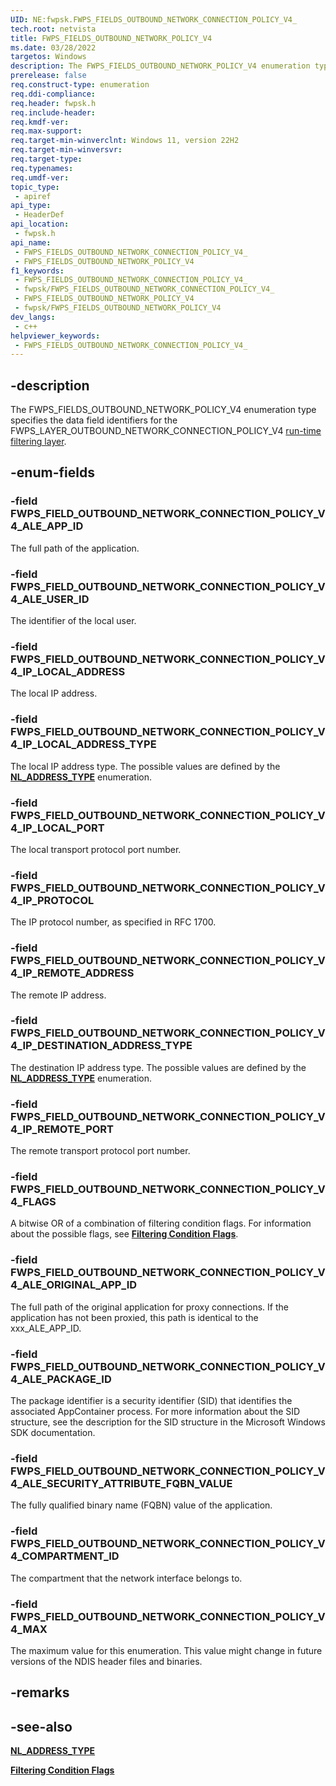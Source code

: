 ```yaml
---
UID: NE:fwpsk.FWPS_FIELDS_OUTBOUND_NETWORK_CONNECTION_POLICY_V4_
tech.root: netvista
title: FWPS_FIELDS_OUTBOUND_NETWORK_POLICY_V4
ms.date: 03/28/2022
targetos: Windows
description: The FWPS_FIELDS_OUTBOUND_NETWORK_POLICY_V4 enumeration type specifies the data field identifiers for the FWPS_LAYER_OUTBOUND_NETWORK_CONNECTION_POLICY_V4 run-time filtering layer.
prerelease: false
req.construct-type: enumeration
req.ddi-compliance: 
req.header: fwpsk.h
req.include-header: 
req.kmdf-ver: 
req.max-support: 
req.target-min-winverclnt: Windows 11, version 22H2
req.target-min-winversvr: 
req.target-type: 
req.typenames: 
req.umdf-ver: 
topic_type:
 - apiref
api_type:
 - HeaderDef
api_location:
 - fwpsk.h
api_name:
 - FWPS_FIELDS_OUTBOUND_NETWORK_CONNECTION_POLICY_V4_
 - FWPS_FIELDS_OUTBOUND_NETWORK_POLICY_V4
f1_keywords:
 - FWPS_FIELDS_OUTBOUND_NETWORK_CONNECTION_POLICY_V4_
 - fwpsk/FWPS_FIELDS_OUTBOUND_NETWORK_CONNECTION_POLICY_V4_
 - FWPS_FIELDS_OUTBOUND_NETWORK_POLICY_V4
 - fwpsk/FWPS_FIELDS_OUTBOUND_NETWORK_POLICY_V4
dev_langs:
 - c++
helpviewer_keywords:
 - FWPS_FIELDS_OUTBOUND_NETWORK_CONNECTION_POLICY_V4_
---
```


## -description

The FWPS_FIELDS_OUTBOUND_NETWORK_POLICY_V4 enumeration type specifies the data field identifiers for the FWPS_LAYER_OUTBOUND_NETWORK_CONNECTION_POLICY_V4 [run-time filtering layer](/windows-hardware/drivers/network/run-time-filtering-layer-identifiers).

## -enum-fields

### -field FWPS_FIELD_OUTBOUND_NETWORK_CONNECTION_POLICY_V4_ALE_APP_ID

The full path of the application.

### -field FWPS_FIELD_OUTBOUND_NETWORK_CONNECTION_POLICY_V4_ALE_USER_ID

The identifier of the local user.

### -field FWPS_FIELD_OUTBOUND_NETWORK_CONNECTION_POLICY_V4_IP_LOCAL_ADDRESS

The local IP address.

### -field FWPS_FIELD_OUTBOUND_NETWORK_CONNECTION_POLICY_V4_IP_LOCAL_ADDRESS_TYPE

The local IP address type. The possible values are defined by the [**NL_ADDRESS_TYPE**](/windows/win32/api/nldef/ne-nldef-nl_address_type) enumeration.

### -field FWPS_FIELD_OUTBOUND_NETWORK_CONNECTION_POLICY_V4_IP_LOCAL_PORT

The local transport protocol port number.

### -field FWPS_FIELD_OUTBOUND_NETWORK_CONNECTION_POLICY_V4_IP_PROTOCOL

The IP protocol number, as specified in RFC 1700.

### -field FWPS_FIELD_OUTBOUND_NETWORK_CONNECTION_POLICY_V4_IP_REMOTE_ADDRESS

The remote IP address.

### -field FWPS_FIELD_OUTBOUND_NETWORK_CONNECTION_POLICY_V4_IP_DESTINATION_ADDRESS_TYPE

The destination IP address type. The possible values are defined by the [**NL_ADDRESS_TYPE**](/windows/win32/api/nldef/ne-nldef-nl_address_type) enumeration.

### -field FWPS_FIELD_OUTBOUND_NETWORK_CONNECTION_POLICY_V4_IP_REMOTE_PORT

The remote transport protocol port number.

### -field FWPS_FIELD_OUTBOUND_NETWORK_CONNECTION_POLICY_V4_FLAGS

A bitwise OR of a combination of filtering condition flags. For information about the possible flags, see [**Filtering Condition Flags**](/windows-hardware/drivers/network/filtering-condition-flags).

### -field FWPS_FIELD_OUTBOUND_NETWORK_CONNECTION_POLICY_V4_ALE_ORIGINAL_APP_ID

The full path of the original application for proxy connections. If the application has not been proxied, this path is identical to the xxx_ALE_APP_ID.

### -field FWPS_FIELD_OUTBOUND_NETWORK_CONNECTION_POLICY_V4_ALE_PACKAGE_ID

The package identifier is a security identifier (SID) that identifies the associated AppContainer process. For more information about the SID structure, see the description for the SID structure in the Microsoft Windows SDK documentation.

### -field FWPS_FIELD_OUTBOUND_NETWORK_CONNECTION_POLICY_V4_ALE_SECURITY_ATTRIBUTE_FQBN_VALUE

The fully qualified binary name (FQBN) value of the application.

### -field FWPS_FIELD_OUTBOUND_NETWORK_CONNECTION_POLICY_V4_COMPARTMENT_ID

The compartment that the network interface belongs to.

### -field FWPS_FIELD_OUTBOUND_NETWORK_CONNECTION_POLICY_V4_MAX

The maximum value for this enumeration. This value might change in future versions of the NDIS header files and binaries.

## -remarks

## -see-also

[**NL_ADDRESS_TYPE**](/windows/win32/api/nldef/ne-nldef-nl_address_type)

[**Filtering Condition Flags**](/windows-hardware/drivers/network/filtering-condition-flags)

